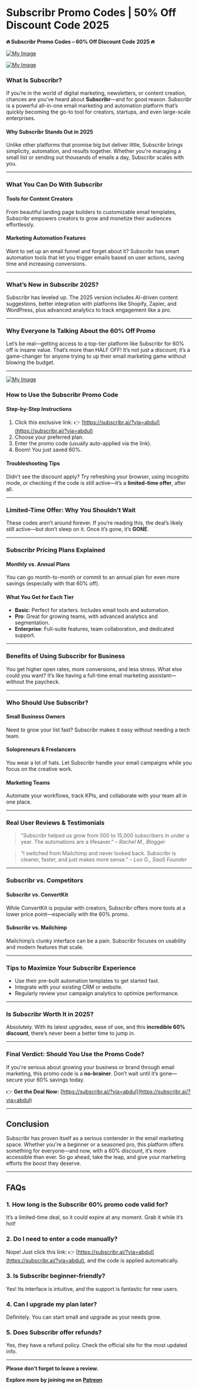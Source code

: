 # Subscribr Promo Codes | 50% Off Discount Code 2025

 **🔥 Subscribr Promo Codes – 60% Off Discount Code 2025 🔥**

[![My Image](https://github.com/user-attachments/assets/8b5f1d7b-3711-46d6-b6fd-4dfe54cecd09)](https://subscribr.ai/?via=abdul)

[![My Image](https://github.com/user-attachments/assets/b5800958-c13b-4070-bd23-2490c5afe128)](https://subscribr.ai/?via=abdul)

### **What Is Subscribr?**

If you’re in the world of digital marketing, newsletters, or content creation, chances are you’ve heard about **Subscribr**—and for good reason. Subscribr is a powerful all-in-one email marketing and automation platform that’s quickly becoming the go-to tool for creators, startups, and even large-scale enterprises.

#### **Why Subscribr Stands Out in 2025**

Unlike other platforms that promise big but deliver little, Subscribr brings simplicity, automation, and results together. Whether you're managing a small list or sending out thousands of emails a day, Subscribr scales with you.

---

### **What You Can Do With Subscribr**

#### **Tools for Content Creators**

From beautiful landing page builders to customizable email templates, Subscribr empowers creators to grow and monetize their audiences effortlessly.

#### **Marketing Automation Features**

Want to set up an email funnel and forget about it? Subscribr has smart automation tools that let you trigger emails based on user actions, saving time and increasing conversions.

---

### **What’s New in Subscribr 2025?**

Subscribr has leveled up. The 2025 version includes AI-driven content suggestions, better integration with platforms like Shopify, Zapier, and WordPress, plus advanced analytics to track engagement like a pro.

---

### **Why Everyone Is Talking About the 60% Off Promo**

Let’s be real—getting access to a top-tier platform like Subscribr for 60% off is insane value. That’s more than HALF OFF! It’s not just a discount; it’s a game-changer for anyone trying to up their email marketing game without blowing the budget.

---
[![My Image](https://github.com/user-attachments/assets/8b5f1d7b-3711-46d6-b6fd-4dfe54cecd09)](https://subscribr.ai/?via=abdul)


### **How to Use the Subscribr Promo Code**

#### **Step-by-Step Instructions**

1. Click this exclusive link: 👉 [https://subscribr.ai/?via=abdul](https://subscribr.ai/?via=abdul)  
2. Choose your preferred plan.
3. Enter the promo code (usually auto-applied via the link).
4. Boom! You just saved 60%.

#### **Troubleshooting Tips**

Didn’t see the discount apply? Try refreshing your browser, using incognito mode, or checking if the code is still active—it’s a **limited-time offer**, after all.

---

### **Limited-Time Offer: Why You Shouldn’t Wait**

These codes aren’t around forever. If you’re reading this, the deal’s likely still active—but don’t sleep on it. Once it’s gone, it’s **GONE**.

---

### **Subscribr Pricing Plans Explained**

#### **Monthly vs. Annual Plans**

You can go month-to-month or commit to an annual plan for even more savings (especially with that 60% off).

#### **What You Get for Each Tier**

- **Basic**: Perfect for starters. Includes email tools and automation.
- **Pro**: Great for growing teams, with advanced analytics and segmentation.
- **Enterprise**: Full-suite features, team collaboration, and dedicated support.

---

### **Benefits of Using Subscribr for Business**

You get higher open rates, more conversions, and less stress. What else could you want? It’s like having a full-time email marketing assistant—without the paycheck.

---

### **Who Should Use Subscribr?**

#### **Small Business Owners**

Need to grow your list fast? Subscribr makes it easy without needing a tech team.

#### **Solopreneurs & Freelancers**

You wear a lot of hats. Let Subscribr handle your email campaigns while you focus on the creative work.

#### **Marketing Teams**

Automate your workflows, track KPIs, and collaborate with your team all in one place.

---

### **Real User Reviews & Testimonials**

> “Subscribr helped us grow from 500 to 15,000 subscribers in under a year. The automations are a lifesaver.” – *Rachel M., Blogger*

> “I switched from Mailchimp and never looked back. Subscribr is cleaner, faster, and just makes more sense.” – *Leo G., SaaS Founder*

---

### **Subscribr vs. Competitors**

#### **Subscribr vs. ConvertKit**

While ConvertKit is popular with creators, Subscribr offers more tools at a lower price point—especially with the 60% promo.

#### **Subscribr vs. Mailchimp**

Mailchimp’s clunky interface can be a pain. Subscribr focuses on usability and modern features that scale.

---

### **Tips to Maximize Your Subscribr Experience**

- Use their pre-built automation templates to get started fast.
- Integrate with your existing CRM or website.
- Regularly review your campaign analytics to optimize performance.

---

### **Is Subscribr Worth It in 2025?**

Absolutely. With its latest upgrades, ease of use, and this **incredible 60% discount**, there’s never been a better time to jump in.

---

### **Final Verdict: Should You Use the Promo Code?**

If you're serious about growing your business or brand through email marketing, this promo code is a **no-brainer**. Don’t wait until it’s gone—secure your 60% savings today.

👉 **Get the Deal Now:** [https://subscribr.ai/?via=abdul](https://subscribr.ai/?via=abdul)

---

## **Conclusion**

Subscribr has proven itself as a serious contender in the email marketing space. Whether you're a beginner or a seasoned pro, this platform offers something for everyone—and now, with a 60% discount, it’s more accessible than ever. So go ahead, take the leap, and give your marketing efforts the boost they deserve.

---

## **FAQs**

### **1. How long is the Subscribr 60% promo code valid for?**
It’s a limited-time deal, so it could expire at any moment. Grab it while it’s hot!

### **2. Do I need to enter a code manually?**
Nope! Just click this link: 👉 [https://subscribr.ai/?via=abdul](https://subscribr.ai/?via=abdul), and the code is applied automatically.

### **3. Is Subscribr beginner-friendly?**
Yes! Its interface is intuitive, and the support is fantastic for new users.

### **4. Can I upgrade my plan later?**
Definitely. You can start small and upgrade as your needs grow.

### **5. Does Subscribr offer refunds?**
Yes, they have a refund policy. Check the official site for the most updated info.

---

**Please don’t forget to leave a review.**

**Explore more by joining me on [Patreon](https://www.patreon.com/jumma/shop/lifetime-access-to-my-exclusive-prompts-3213?utm_medium=clipboard_copy&utm_source=copyLink&utm_campaign=productshare_fan&utm_content=join_link)**

